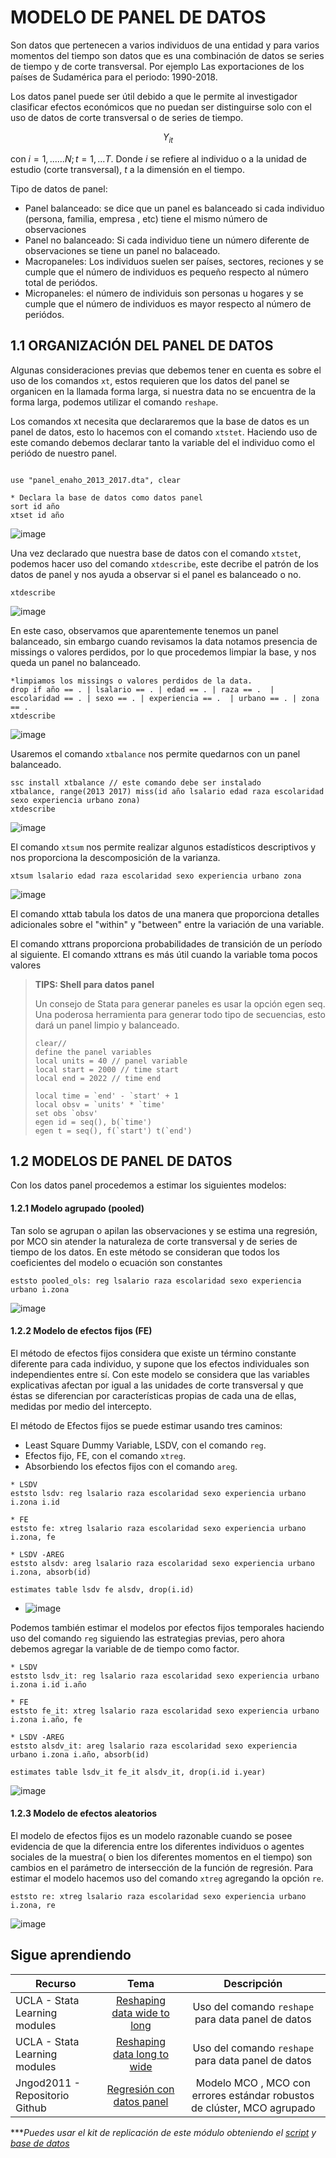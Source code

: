 # MODELO DE PANEL DE DATOS

Son datos que pertenecen a varios individuos de una entidad y para varios momentos del tiempo
son datos que es una combinación de datos se series de tiempo y de corte transversal. Por ejemplo Las exportaciones de los países de Sudamérica para el periodo: 1990-2018.

Los datos panel puede ser útil debido a que le permite al investigador clasificar efectos económicos que no puedan ser distinguirse solo con el uso de datos de corte transversal o de series de tiempo.

$$Y_{it}$$

con $i = 1,......N; t = 1,...T.$ Donde $i$ se refiere al individuo o a la unidad de estudio (corte transversal), $t$ a la dimensión en el tiempo.

Tipo de datos de panel: 
-  Panel balanceado: se dice que un panel es balanceado si cada individuo (persona, familia, empresa , etc) tiene el mismo número de observaciones
- Panel no balanceado: Si cada individuo tiene un número diferente de observaciones se tiene un panel no balaceado.
- Macropaneles: Los individuos suelen ser países, sectores, reciones y se cumple que el número de individuos es pequeño respecto al número total de periódos.
- Micropaneles: el número de individuis son personas u hogares y se cumple que el número de individuos es mayor respecto al número de periódos.


## 1.1 ORGANIZACIÓN DEL PANEL DE DATOS

Algunas consideraciones previas que debemos tener en cuenta es sobre el uso de los comandos `xt`, estos requieren que los datos del panel se organicen en la llamada forma larga, si nuestra data no se encuentra de la forma larga, podemos utilizar el comando `reshape`.

Los comandos xt necesita que declararemos que la base de datos es un panel de datos, esto lo hacemos con el comando `xtstet`. Haciendo uso de este comando debemos declarar tanto la variable del el individuo como el periódo de nuestro panel.

```

use "panel_enaho_2013_2017.dta", clear

* Declara la base de datos como datos panel
sort id año
xtset id año
```

![image](https://user-images.githubusercontent.com/128189216/227386243-1250aaa9-f284-4e72-923e-3e77717cd12d.png)


Una vez declarado que nuestra base de datos con el comando `xtstet`, podemos hacer uso del comando `xtdescribe`, este decribe el patrón de los datos de panel y nos ayuda a observar si el panel es balanceado o no.

```
xtdescribe
```

![image](https://user-images.githubusercontent.com/128189216/227386372-27a719a8-a9e2-4313-8814-4d5dda1a2119.png)

En este caso, observamos que aparentemente tenemos un panel balanceado, sin embargo cuando revisamos la data notamos presencia de missings o valores perdidos, por lo que procedemos limpiar la base, y nos queda un panel no balanceado.

```
*limpiamos los missings o valores perdidos de la data.
drop if año == . | lsalario == . | edad == . | raza == .  | escolaridad == . | sexo == . | experiencia == .  | urbano == . | zona == .
xtdescribe
```

![image](https://user-images.githubusercontent.com/128189216/227395465-8abade45-35ac-4cec-8cb9-a70e68334cba.png)

Usaremos el comando `xtbalance` nos permite quedarnos con un panel balanceado.

```
ssc install xtbalance // este comando debe ser instalado
xtbalance, range(2013 2017) miss(id año lsalario edad raza escolaridad sexo experiencia urbano zona)
xtdescribe
```

![image](https://user-images.githubusercontent.com/128189216/227395837-b98dd2a6-b644-43a1-bc04-2ff64c34345a.png)

El comando `xtsum` nos permite realizar algunos estadísticos descriptivos y nos proporciona la descomposición de la varianza. 

```
xtsum lsalario edad raza escolaridad sexo experiencia urbano zona
```

![image](https://user-images.githubusercontent.com/128189216/227395994-54876f9b-4661-4fc6-aadb-f35725d87754.png)

El comando xttab tabula los datos de una manera que proporciona detalles adicionales sobre el
"within" y "between" entre la variación de una variable.

El comando xttrans proporciona probabilidades de transición de un período al siguiente. El comando xttrans es más útil cuando la variable toma pocos valores

> **TIPS: Shell para datos panel**
>
> Un consejo de Stata para generar paneles es usar la opción egen seq. Una poderosa herramienta para generar todo tipo de secuencias, esto dará un panel limpio y balanceado.
>
>```
>clear// 
>define the panel variables
>local units = 40 // panel variable
>local start = 2000 // time start
>local end = 2022 // time end
>
>local time = `end' - `start' + 1
>local obsv = `units' * `time'
>set obs `obsv'
>egen id = seq(), b(`time')
>egen t = seq(), f(`start') t(`end')
>```


## 1.2 MODELOS DE PANEL DE DATOS

Con los datos panel procedemos a estimar los siguientes modelos:

#### 1.2.1  Modelo agrupado (pooled)
Tan solo se agrupan o apilan las observaciones y se estima una regresión, por MCO sin atender la naturaleza de corte transversal y de series de tiempo de los datos. En este método se consideran que todos los coeficientes del modelo o ecuación son constantes

```
eststo pooled_ols: reg lsalario raza escolaridad sexo experiencia urbano i.zona
```

![image](https://user-images.githubusercontent.com/128189216/227408943-e6dd8d05-4324-47a9-b37f-a95c086374e1.png)


#### 1.2.2  Modelo de efectos fijos (FE)

El método de efectos fijos considera que existe un término constante diferente para cada individuo, y supone que los efectos individuales son independientes entre sí.
Con este modelo se considera que las variables explicativas afectan por igual a las unidades de corte transversal y que éstas se diferencian por características propias de cada una de ellas, medidas por medio del intercepto. 

El método de Efectos fijos se puede estimar usando tres caminos:

- Least Square Dummy Variable, LSDV, con el comando `reg`.
- Efectos fijo, FE, con el comando `xtreg`.
- Absorbiendo los efectos fijos con el comando `areg`.

```
* LSDV
eststo lsdv: reg lsalario raza escolaridad sexo experiencia urbano i.zona i.id

* FE
eststo fe: xtreg lsalario raza escolaridad sexo experiencia urbano i.zona, fe

* LSDV -AREG
eststo alsdv: areg lsalario raza escolaridad sexo experiencia urbano i.zona, absorb(id)

estimates table lsdv fe alsdv, drop(i.id)
```

- ![image](https://user-images.githubusercontent.com/128189216/227419929-71a92ca2-bf0a-4c61-a771-4ef615244ed5.png)

Podemos también estimar el modelos por efectos fijos temporales haciendo uso del comando `reg` siguiendo las estrategias previas, pero ahora debemos agregar la variable de de tiempo como factor.

```
* LSDV
eststo lsdv_it: reg lsalario raza escolaridad sexo experiencia urbano i.zona i.id i.año

* FE
eststo fe_it: xtreg lsalario raza escolaridad sexo experiencia urbano i.zona i.año, fe

* LSDV -AREG
eststo alsdv_it: areg lsalario raza escolaridad sexo experiencia urbano i.zona i.año, absorb(id)

estimates table lsdv_it fe_it alsdv_it, drop(i.id i.year)
```

![image](https://user-images.githubusercontent.com/128189216/227421163-1ed8ee3f-e5e9-4781-b002-7914151289f0.png)


#### 1.2.3 Modelo de efectos aleatorios

El modelo de efectos fijos es un modelo razonable cuando se posee evidencia de que la diferencia entre los diferentes individuos o agentes sociales de la muestra( o bien los diferentes momentos en el tiempo) son cambios en el parámetro de intersección de la función de regresión. Para estimar el modelo hacemos uso del comando `xtreg` agregando la opción `re`.

```
eststo re: xtreg lsalario raza escolaridad sexo experiencia urbano i.zona, re
```

![image](https://user-images.githubusercontent.com/128189216/227422243-27d925d2-ccbd-47a5-a558-e029c90126c3.png)




## Sigue aprendiendo
| Recurso  | Tema | Descripción |
| ------------- |:-------------:|:-------------:|
| UCLA - Stata Learning modules | [Reshaping data wide to long](https://stats.oarc.ucla.edu/stata/modules/reshaping-data-wide-to-long/ "Reshaping data wide to long")  | Uso del comando `reshape` para data panel de datos |
| UCLA - Stata Learning modules | [Reshaping data long to wide](https://stats.oarc.ucla.edu/stata/modules/reshaping-data-long-to-wide/ "Reshaping data long to wide") | Uso del comando `reshape` para data panel de datos  |
| Jngod2011 - Repositorio Github| [Regresión con datos panel](https://github.com/jngod2011/Stata_for_Econometrics/blob/master/Regression%20with%20Panel%20Data/Simple.do "Regresión con datos panel") | Modelo MCO , MCO con errores estándar robustos de clúster, MCO agrupado |


****Puedes usar el kit de replicación de este módulo obteniendo el [script](https://github.com/EconPUCP/Stata/blob/main/_An%C3%A1lisis/Scripts/Modelos%20de%20Panel%20de%20datos/1_Modelos_panel_datos.do "script") y [base de datos](https://github.com/Gladys91/Proyecto_STATA/tree/main/_An%C3%A1lisis/Data "base de datos")* 
